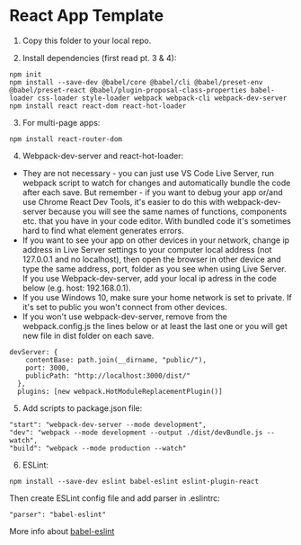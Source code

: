 # React App Template

1. Copy this folder to your local repo.

2. Install dependencies (first read pt. 3 & 4):
```
npm init
npm install --save-dev @babel/core @babel/cli @babel/preset-env @babel/preset-react @babel/plugin-proposal-class-properties babel-loader css-loader style-loader webpack webpack-cli webpack-dev-server
npm install react react-dom react-hot-loader
```

3. For multi-page apps:
```
npm install react-router-dom
```

4. Webpack-dev-server and react-hot-loader:
* They are not necessary - you can just use VS Code Live Server, run webpack script to watch for changes and automatically bundle the code after each save. But remember - if you want to debug your app or/and use Chrome React Dev Tools, it's easier to do this with webpack-dev-server because you will see the same names of functions, components etc. that you have in your code editor. With bundled code it's sometimes hard to find what element generates errors.
* If you want to see your app on other devices in your network, change ip address in Live Server settings to your computer local address (not 127.0.0.1 and no localhost), then open the browser in other device and type the same address, port, folder as you see when using Live Server. If you use Webpack-dev-server, add your local ip adress in the code below (e.g. host: 192.168.0.1).
* If you use Windows 10, make sure your home network is set to private. If it's set to public you won't connect from other devices.
* If you won't use webpack-dev-server, remove from the webpack.config.js the lines below or at least the last one or you will get new file in dist folder on each save.
```
devServer: {
    contentBase: path.join(__dirname, "public/"),
    port: 3000,
    publicPath: "http://localhost:3000/dist/"
  },
  plugins: [new webpack.HotModuleReplacementPlugin()]
  ```

5. Add scripts to package.json file:
```
"start": "webpack-dev-server --mode development",
"dev": "webpack --mode development --output ./dist/devBundle.js --watch",
"build": "webpack --mode production --watch"
```

6. ESLint:
```
npm install --save-dev eslint babel-eslint eslint-plugin-react
```
Then create ESLint config file and add parser in .eslintrc:
```
"parser": "babel-eslint"
```
More info about [babel-eslint](https://github.com/babel/babel-eslint)
